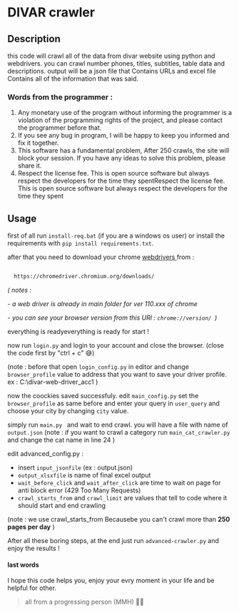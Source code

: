 
# DIVAR crawler

## Description

this code will crawl all of the data from divar website using python and webdrivers. you can crawl number phones, titles, subtitles, table data and descriptions. output will be a json file that Contains URLs and excel file Contains all of the information that was said.

### Words from the programmer :

1. Any monetary use of the program without informing the programmer is a violation of the programming rights of the project, and please contact the programmer before that.
2. If you see any bug in program, I will be happy to keep you informed and fix it together.
3. This software has a fundamental problem, After 250 crawls, the site will block your session. If you have any ideas to solve this problem, please share it.
4. Respect the license fee. This is open source software but always respect the developers for the time they spentRespect the license fee. This is open source software but always respect the developers for the time they spent

## Usage

first of all run `install-req.bat` (if you are a windows os user) or install the requirements with `pip install requirements.txt`.

after that you need to download your chrome [webdrivers ](https://chromedriver.chromium.org/downloads/)from :

```bash

  https://chromedriver.chromium.org/downloads/

```

*( notes :*

*- a web driver is already in main folder for ver 110.xxx of chrome*

*- you can see your browser version from this URl : `chrome://version/ `)*

everything is readyeverything is ready for start !

now run `login.py` and login to your account and close the browser. (close the code first by "ctrl + c" 😅)

(note : before that open `login_config.py` in editor and change `browser_profile`  value to address that you want to save your driver profile. ex : C:\\divar-web-driver_acc1 )

now the coockies saved successfuly. edit `main_config.py` set the `browser_profile` as same before and enter your query in `user_query` and choose your city by changing `city` value.

simply run `main.py ` and wait to end crawl. you will have a file with name of `output.json`
(note : if you want to crawl a category run `main_cat_crawler.py` and change the cat name in line 24 )

edit advanced_config.py :

- insert `input_jsonfile` (ex : output.json)
- `output_xlsxfile` is name of final excel output
- `wait_before_click` and `wait_after_click` are time to wait on page for anti block error (429 Too Many Requests)
- `crawl_starts_from` and `crawl_limit` are values that tell to code where it should start and end crawling

(note : we use crawl_starts_from Becausebe you can't crawl more than **250 pages per day** )

After all these boring steps, at the end just run `advanced-crawler.py` and enjoy the results !

#### last words

I hope this code helps you, enjoy your evry moment in your life and be helpful for other. 

> all from a progressing person (MMH) 🌈🤍
